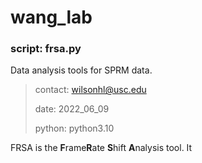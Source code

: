 # wang_lab
### script:  frsa.py
Data analysis tools for SPRM data.
>contact:	wilsonhl@usc.edu 
>
>date:		2022_06_09
>
>python:	python3.10
>

FRSA is the **F**rame**R**ate **S**hift **A**nalysis tool. It 
